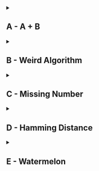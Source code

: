 <details>
<summary><h2>A - A + B</h2></summary>

Dado dos enteros \(A\) y \(B\), imprime la suma de ambos.

**Entrada:**

- Dos enteros \(A\) y \(B\) separados por un espacio.
- Restricciones: \(0 <= A, B <= 10^9\).

**Salida:**

- Un solo entero que representa la suma de \(A + B\).

**Ejemplos:**

```plaintext
Entrada:
1234 5678

Salida:
6912
```

```plaintext
Entrada:
1000000000 1000000000

Salida:
2000000000
```

</details>
<details>
<summary><h2>B - Weird Algorithm</h2></summary>

Dado un entero positivo \(n\), el algoritmo sigue las siguientes reglas:

- Si \(n\) es par, se divide entre 2.
- Si \(n\) es impar, se multiplica por 3 y se suma 1.

El proceso se repite hasta que \(n\) sea igual a 1.  
Tu tarea es simular y mostrar la secuencia completa.

**Entrada:**

- Un único entero \(n\).
- Restricciones: \(1 \leq n \leq 10^{6}\).

**Salida:**

- Una línea que contiene todos los valores de \(n\) durante la ejecución del algoritmo, separados por espacios.

  **Ejemplos:**

```plaintext
Entrada:
3

Salida:
3 10 5 16 8 4 2 1
```

```
Entrada:
6

Salida:
6 3 10 5 16 8 4 2 1s
```

</details>
<details>
<summary><h2>C - Missing Number</h2></summary>

You are given all numbers between \(1, 2, ..., n\) except one. Your task is to find the missing number.

**Input:**

- The first input line contains an integer \(n\).
- The second line contains \(n-1\) numbers. Each number is distinct and between \(1\) and \(n\) (inclusive).

**Constraints**: \(2 <= n <= 2\*10^5\).

**Output:**

- Print the missing number.

**Examples:**

```plaintext
Input:
5
2 3 1 5

Output:
4
```

</details>
<details>
<summary><h2>D - Hamming Distance</h2></summary>

You are given a positive integer N and two strings S and T, each of length N and consisting of lowercase English letters.

Find the Hamming distance between S and T. That is, find the number of integers i such that the 1<=i<=N and the i-th character of S is different from the i-th character of T.

**Constraints**

- 1 <= N <= 100
- N is an integer
- Each of S and T is a of legth N consisting of lowercase English letters.

**Input:**  
The input is given from Standard Input in the following format:

- N
- S
- T

**Output:**

- Print the Hamming distance.

**Examples:**

```plaintext 1
Input:
6
abcarc
agcahc

Output:
2
```

```plaintext 2
Input:
7
atcoder
contest

Output:
7
```

```plaintext 3
Input:
8
chokudai
chokudai

Output:
0
```

```plaintext 4
Input:
10
vexknuampx
vzxikuamlx

Output:
4
```

</details>

<details>
<summary><h2>E - Watermelon</h2></summary>

One hot summer day Pete and his friend Billy decided to buy a watermelon. They chose the biggest and the ripest one, in their opinion. After that, the watermelon was weighed, and the scales showed w kilos. They rushed home, dying of thirst, and decided to divide the berry, however they faced a hard problem.

Pete and Billy are great fans of even numbers that's why they want to divide the watermelon in such a way that each of the two parts weighs even number of kilos, at the same time it is not obligatory that the parts are equal. The boys are extremely tired and want to start their meal as soon as possible, that's why you should help them and find out, if they can divide the watermelon in the way they want. For sure, each of them should get a part of positive weight.

**Input:**

- The first (and the only) input line contains integer w (1<=w<=100), the weight of the watermelon bought by the boys.

**Output:**

Print `YES`, if the boys can divide the watermelon into two parts, each of them weighing even number of kilos; and `NO` in the opposite case.

**Examples:**

```plaintext
Input:
8

Output:
YES
```

**Note**
For example, the boys can divide the watermelon into two parts of 2 and 6 kilos respectively (another variant — two parts of 4 and 4 kilos).

</details>
